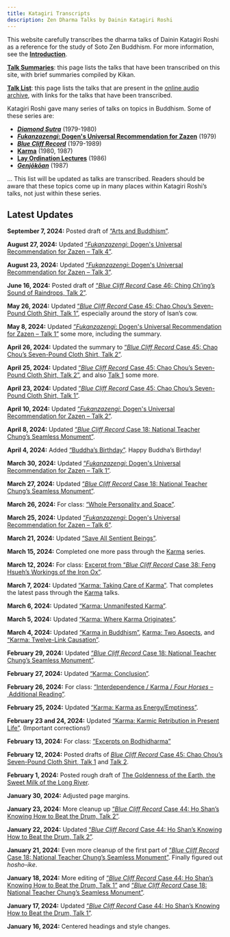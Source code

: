 ```yaml
---
title: Katagiri Transcripts
description: Zen Dharma Talks by Dainin Katagiri Roshi
---
```


This website carefully transcribes the dharma talks of Dainin Katagiri Roshi as a reference for the study of Soto Zen Buddhism. For more information, see the [**Introduction**](about).

[**Talk Summaries**](summaries): this page lists the talks that have been transcribed on this site, with brief summaries compiled by Kikan.

[**Talk List**](list): this page lists the talks that are present in the [online audio archive](https://www.mnzencenter.org/audio-archive-project.html), with links for the talks that have been transcribed.

Katagiri Roshi gave many series of talks on topics in Buddhism. Some of these series are:

- [***Diamond Sutra***](diamond-sutra) (1979-1980)
- [***Fukanzazengi*: Dogen's Universal Recommendation for Zazen**](fukanzazengi) (1979)
- [***Blue Cliff Record***](blue-cliff-record) (1979-1989)
- [**Karma**](karma) (1980, 1987)
- [**Lay Ordination Lectures**](lay-ordination) (1986)
- [***Genjōkōan***](genjokoan) (1987)

... This list will be updated as talks are transcribed. Readers should be aware that these topics come up in many places within Katagiri Roshi’s talks, not just within these series. 

## Latest Updates

**September 7, 2024:** Posted draft of [“Arts and Buddhism”](https://katagiritranscripts.net/1983-10-29-Arts-and-Buddhism).

**August 27, 2024:** Updated [“*Fukanzazengi*: Dogen's Universal Recommendation for Zazen – Talk 4”](1979-06-12-Fukanzazengi-Talk-4).

**August 23, 2024:** Updated [“*Fukanzazengi*: Dogen's Universal Recommendation for Zazen – Talk 3”](1979-06-11-Fukanzazengi-Talk-3).

**June 16, 2024:** Posted draft of [“*Blue Cliff Record* Case 46: Ching Ch’ing’s Sound of Raindrops, Talk 2”](1983-08-24-Blue-Cliff-Record-Case-46-Talk-2).

**May 26, 2024:** Updated [“*Blue Cliff Record* Case 45: Chao Chou’s Seven-Pound Cloth Shirt, Talk 1”](1983-05-25-Blue-Cliff-Record-Case-45-Talk-1), especially around the story of Isan’s cow.

**May 8, 2024:** Updated [“*Fukanzazengi*: Dogen's Universal Recommendation for Zazen – Talk 1”](1979-06-09-Fukanzazengi-Talk-1) some more, including the summary. 

**April 26, 2024:** Updated the summary to [“*Blue Cliff Record* Case 45: Chao Chou’s Seven-Pound Cloth Shirt, Talk 2”](1983-06-01-Blue-Cliff-Record-Case-45-Talk-2).

**April 25, 2024:** Updated [“*Blue Cliff Record* Case 45: Chao Chou’s Seven-Pound Cloth Shirt, Talk 2”](1983-06-01-Blue-Cliff-Record-Case-45-Talk-2), and also [Talk 1](1983-05-25-Blue-Cliff-Record-Case-45-Talk-1) some more.

**April 23, 2024:** Updated [“*Blue Cliff Record* Case 45: Chao Chou’s Seven-Pound Cloth Shirt, Talk 1”](1983-05-25-Blue-Cliff-Record-Case-45-Talk-1).

**April 10, 2024:** Updated [“*Fukanzazengi*: Dogen's Universal Recommendation for Zazen – Talk 2”](1979-06-10-Fukanzazengi-Talk-2).

**April 8, 2024:** Updated [“*Blue Cliff Record* Case 18: National Teacher Chung’s Seamless Monument”](1981-07-18-Blue-Cliff-Record-Case-18). 

**April 4, 2024:** Added [“Buddha’s Birthday”](1986-04-13-Buddhas-Birthday). Happy Buddha’s Birthday!

**March 30, 2024:** Updated [“*Fukanzazengi*: Dogen's Universal Recommendation for Zazen – Talk 1”](1979-06-09-Fukanzazengi-Talk-1).

**March 27, 2024:** Updated [“*Blue Cliff Record* Case 18: National Teacher Chung’s Seamless Monument”](1981-07-18-Blue-Cliff-Record-Case-18). 

**March 26, 2024:** For class: [“Whole Personality and Space”](WholePersonalityAndSpace.pdf).

**March 25, 2024:** Updated [“*Fukanzazengi*: Dogen's Universal Recommendation for Zazen – Talk 6”](1979-06-14-Fukanzazengi-Talk-6).

**March 21, 2024:** Updated [“Save All Sentient Beings”](1980-03-15-Save-All-Sentient-Beings).

**March 15, 2024:** Completed one more pass through the [Karma](karma) series. 

**March 12, 2024:** For class: [Excerpt from “*Blue Cliff Record* Case 38: Feng Hsueh’s Workings of the Iron Ox”](ExcerptFromBCRCase38.pdf). 

**March 7, 2024:** Updated [“Karma: Taking Care of Karma”](1980-07-04-Karma-Taking-Care-of-Karma). That completes the latest pass through the [Karma](karma) talks. 

**March 6, 2024:** Updated [“Karma: Unmanifested Karma”](1980-07-03-Karma-Unmanifested).

**March 5, 2024:** Updated [“Karma: Where Karma Originates”](1980-07-02-Karma-Where-Karma-Originates).

**March 4, 2024:** Updated [“Karma in Buddhism”](1987-05-23-Karma-in-Buddhism), [Karma: Two Aspects](1980-06-30-Karma-Two-Aspects), and [“Karma: Twelve-Link Causation”](1980-07-01-Karma-Twelve-Link-Causation).

**February 29, 2024:** Updated [“*Blue Cliff Record* Case 18: National Teacher Chung’s Seamless Monument”](1981-07-18-Blue-Cliff-Record-Case-18).

**February 27, 2024:** Updated [“Karma: Conclusion”](1980-07-12-Karma-Conclusion).

**February 26, 2024:** For class: [“Interdependence / Karma / *Four Horses*
– Additional Reading”](Interdependence-Karma-FourHorses.pdf).

**February 25, 2024:** Updated [“Karma: Karma as Energy/Emptiness”](1980-07-11-Karma-As-Energy-Emptiness).

**February 23 and 24, 2024:** Updated [“Karma: Karmic Retribution in Present Life”](https://katagiritranscripts.net/1980-07-10-Karmic-Retribution-in-Present-Life). (Important corrections!)

**February 13, 2024:** For class: [“Excerpts on Bodhidharma”](ExcerptsOnBodhidharma.pdf)

**February 12, 2024:** Posted drafts of [*Blue Cliff Record* Case 45: Chao Chou’s Seven-Pound Cloth Shirt, Talk 1](1983-05-25-Blue-Cliff-Record-Case-45-Talk-1) and [Talk 2](1983-06-01-Blue-Cliff-Record-Case-45-Talk-2).

**February 1, 2024:** Posted rough draft of [The Goldenness of the Earth, the Sweet Milk of the Long River](1986-05-31-Goldenness-of-the-Earth).

**January 30, 2024:** Adjusted page margins.

**January 23, 2024:** More cleanup up [“*Blue Cliff Record* Case 44: Ho Shan’s Knowing How to Beat the Drum, Talk 2”](1983-04-27-Blue-Cliff-Record-Case-44-Talk-2). 

**January 22, 2024:** Updated [“*Blue Cliff Record* Case 44: Ho Shan’s Knowing How to Beat the Drum, Talk 2”](1983-04-27-Blue-Cliff-Record-Case-44-Talk-2).

**January 21, 2024:** Even more cleanup of the first part of [“*Blue Cliff Record* Case 18: National Teacher Chung’s Seamless Monument”](1981-07-18-Blue-Cliff-Record-Case-18). Finally figured out *hosho-ike*.

**January 18, 2024:** More editing of [“*Blue Cliff Record* Case 44: Ho Shan’s Knowing How to Beat the Drum, Talk 1”](1983-04-20-Blue-Cliff-Record-Case-44-Talk-1) and  [“*Blue Cliff Record* Case 18: National Teacher Chung’s Seamless Monument”](1981-07-18-Blue-Cliff-Record-Case-18).

**January 17, 2024:** Updated [“*Blue Cliff Record* Case 44: Ho Shan’s Knowing How to Beat the Drum, Talk 1”](1983-04-20-Blue-Cliff-Record-Case-44-Talk-1).

**January 16, 2024:** Centered headings and style changes.
